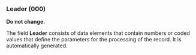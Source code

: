 ### Leader (000)

**Do not change.**

The field **Leader** consists of data elements that contain numbers or coded values that define the parameters for the processing of the record. It is automatically generated.  
